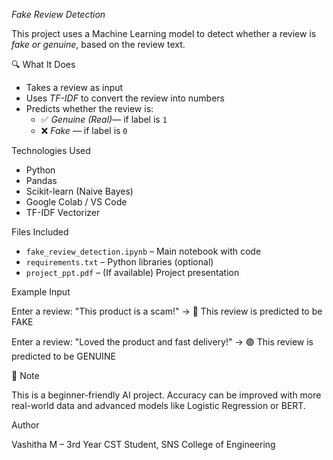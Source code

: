 *Fake Review Detection*

This project uses a Machine Learning model to detect whether a review is *fake or genuine*, based on the review text.

 🔍 What It Does

- Takes a review as input
- Uses *TF-IDF* to convert the review into numbers
- Predicts whether the review is:
  - ✅ *Genuine (Real)*— if label is `1`
  - ❌ *Fake* — if label is `0`

Technologies Used

- Python
- Pandas
- Scikit-learn (Naive Bayes)
- Google Colab / VS Code
- TF-IDF Vectorizer

Files Included

- `fake_review_detection.ipynb` – Main notebook with code
- `requirements.txt` – Python libraries (optional)
- `project_ppt.pdf` – (If available) Project presentation

 Example Input
 
Enter a review: "This product is a scam!"
→ 🔴 This review is predicted to be FAKE

Enter a review: "Loved the product and fast delivery!"
→ 🟢 This review is predicted to be GENUINE

📌 Note

This is a beginner-friendly AI project. Accuracy can be improved with more real-world data and advanced models like Logistic Regression or BERT.

Author

Vashitha M – 3rd Year CST Student, SNS College of Engineering
